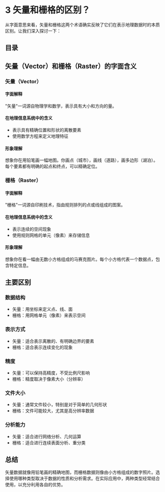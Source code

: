 
# 3 矢量和栅格的区别？


从字面意思来看，矢量和栅格这两个术语确实反映了它们在表示地理数据时的本质区别。让我们深入探讨一下：


## 目录
<!-- toc -->
 ## 矢量（Vector）和栅格（Raster）的字面含义 

### 矢量（Vector）

#### 字面解释

"矢量"一词源自物理学和数学，表示具有大小和方向的量。

#### 在地理信息系统中的含义

- 表示具有精确位置和形状的离散要素
- 使用数学方程来定义地理特征

#### 形象理解

想象你在用铅笔画一幅地图。你画点（城市），画线（道路），画多边形（湖泊）。每个要素都有明确的起点和终点，可以精确定位。

### 栅格（Raster）

#### 字面解释

"栅格"一词源自印刷技术，指由规则排列的点或线组成的图案。

#### 在地理信息系统中的含义

- 表示连续的空间现象
- 使用规则网格的单元（像素）来存储信息

#### 形象理解

想象你在看一幅由无数小方格组成的马赛克图片。每个小方格代表一个数据点，包含特定信息。

## 主要区别

### 数据结构

- 矢量：用坐标来定义点、线、面
- 栅格：用网格单元（像素）来表示空间

### 表示方式

- 矢量：适合表示离散的、有明确边界的要素
- 栅格：适合表示连续变化的现象

### 精度

- 矢量：可以保持高精度，不受比例尺影响
- 栅格：精度取决于像素大小（分辨率）

### 文件大小

- 矢量：通常文件较小，特别是对于简单的几何形状
- 栅格：文件可能较大，尤其是高分辨率数据

### 分析能力

- 矢量：适合进行网络分析、几何运算
- 栅格：适合进行连续表面分析、重分类

## 总结

矢量数据就像用铅笔画的精确地图，而栅格数据则像由小方格组成的数字照片。选择使用哪种类型取决于数据的性质和分析需求。在实际应用中，两种类型经常结合使用，以充分利用各自的优势。